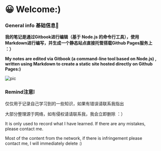 # 😀 Welcome:)

### General info 基础信息📝

**我的笔记是通过Gitbook进行编辑（基于 Node.js 的命令行工具），使用 Markdown进行编写，并生成一个静态站点直接托管搭载Github Pages服务上 ：）**

**My notes are edited via Gitbook (a command-line tool based on Node.js) , written using Markdown to create a static site hosted directly on Github Pages:)**

![pic](https://www.thecoderpedia.com/wp-content/uploads/2020/06/Programming-Memes-Programmer-while-sleeping.jpg?x34900)

### Remind注意❕

仅仅用于记录自己学习到的一些知识，如果有错误请联系我指出

大部分整理源于网络，如有侵权请请联系我，我会立即删除 ：）

It is only used to record what I have learned. If there are any mistakes, please contact me.

Most of the content from the network, if there is infringement please contact me, I will immediately delete :)
